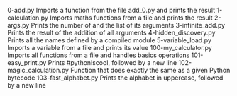 0-add.py 	Imports a function from the file add_0.py and prints the result
1-calculation.py 	Imports maths functions from a file and prints the result
2-args.py 	Prints the number of and the list of its arguments
3-infinite_add.py 	Prints the result of the addition of all arguments
4-hidden_discovery.py 	Prints all the names defined by a compiled module
5-variable_load.py 	Imports a variable from a file and prints its value
100-my_calculator.py 	Imports all functions from a file and handles basics operations
101-easy_print.py 	Prints #pythoniscool, followed by a new line
102-magic_calculation.py 	Function that does exactly the same as a given Python bytecode
103-fast_alphabet.py 	Prints the alphabet in uppercase, followed by a new line
